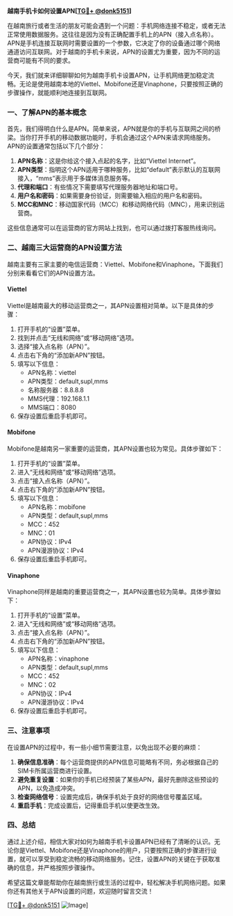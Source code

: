 **越南手机卡如何设置APN[[TG💪+ @donk5151](https://t.me/s/donk5151)]**

在越南旅行或者生活的朋友可能会遇到一个问题：手机网络连接不稳定，或者无法正常使用数据服务。这往往是因为没有正确配置手机上的APN（接入点名称）。APN是手机连接互联网时需要设置的一个参数，它决定了你的设备通过哪个网络通道访问互联网。对于越南的手机卡来说，APN的设置尤为重要，因为不同的运营商可能有不同的要求。

今天，我们就来详细聊聊如何为越南手机卡设置APN，让手机网络更加稳定流畅。无论是使用越南本地的Viettel、Mobifone还是Vinaphone，只要按照正确的步骤操作，就能顺利地连接到互联网。

### 一、了解APN的基本概念

首先，我们得明白什么是APN。简单来说，APN就是你的手机与互联网之间的桥梁。当你打开手机的移动数据功能时，手机会通过这个APN来请求网络服务。APN的设置通常包括以下几个部分：

1. **APN名称**：这是你给这个接入点起的名字，比如“Viettel Internet”。
2. **APN类型**：指明这个APN适用于哪种服务，比如“default”表示默认的互联网接入，“mms”表示用于多媒体消息服务等。
3. **代理和端口**：有些情况下需要填写代理服务器地址和端口号。
4. **用户名和密码**：如果需要身份验证，则需要输入相应的用户名和密码。
5. **MCC和MNC**：移动国家代码（MCC）和移动网络代码（MNC），用来识别运营商。

这些信息通常可以在运营商的官方网站上找到，也可以通过拨打客服热线询问。

### 二、越南三大运营商的APN设置方法

越南主要有三家主要的电信运营商：Viettel、Mobifone和Vinaphone。下面我们分别来看看它们的APN设置方法。

#### Viettel

Viettel是越南最大的移动运营商之一，其APN设置相对简单。以下是具体的步骤：

1. 打开手机的“设置”菜单。
2. 找到并点击“无线和网络”或“移动网络”选项。
3. 选择“接入点名称（APN）”。
4. 点击右下角的“添加新APN”按钮。
5. 填写以下信息：
   - APN名称：viettel
   - APN类型：default,supl,mms
   - 名称服务器：8.8.8.8
   - MMS代理：192.168.1.1
   - MMS端口：8080
6. 保存设置后重启手机即可。

#### Mobifone

Mobifone是越南另一家重要的运营商，其APN设置也较为常见。具体步骤如下：

1. 打开手机的“设置”菜单。
2. 进入“无线和网络”或“移动网络”选项。
3. 点击“接入点名称（APN）”。
4. 点击右下角的“添加新APN”按钮。
5. 填写以下信息：
   - APN名称：mobifone
   - APN类型：default,supl,mms
   - MCC：452
   - MNC：01
   - APN协议：IPv4
   - APN漫游协议：IPv4
6. 保存设置后重启手机即可。

#### Vinaphone

Vinaphone同样是越南的重要运营商之一，其APN设置也较为简单。具体步骤如下：

1. 打开手机的“设置”菜单。
2. 进入“无线和网络”或“移动网络”选项。
3. 点击“接入点名称（APN）”。
4. 点击右下角的“添加新APN”按钮。
5. 填写以下信息：
   - APN名称：vinaphone
   - APN类型：default,supl,mms
   - MCC：452
   - MNC：02
   - APN协议：IPv4
   - APN漫游协议：IPv4
6. 保存设置后重启手机即可。

### 三、注意事项

在设置APN的过程中，有一些小细节需要注意，以免出现不必要的麻烦：

1. **确保信息准确**：每个运营商提供的APN信息可能略有不同，务必根据自己的SIM卡所属运营商进行设置。
2. **避免重复设置**：如果你的手机已经预装了某些APN，最好先删除这些预设的APN，以免造成冲突。
3. **检查网络信号**：设置完成后，确保手机处于良好的网络信号覆盖区域。
4. **重启手机**：完成设置后，记得重启手机以使更改生效。

### 四、总结

通过上述介绍，相信大家对如何为越南手机卡设置APN已经有了清晰的认识。无论你是Viettel、Mobifone还是Vinaphone的用户，只要按照正确的步骤进行设置，就可以享受到稳定流畅的移动网络服务。记住，设置APN的关键在于获取准确的信息，并严格按照步骤操作。

希望这篇文章能帮助你在越南旅行或生活的过程中，轻松解决手机网络问题。如果你还有其他关于APN设置的问题，欢迎随时留言交流！

[[TG💪+ @donk5151](https://t.me/s/donk5151) ![Image](https://i.postimg.cc/rwNCRYN7/Snipaste-2025-04-30-17-27-05.png)]